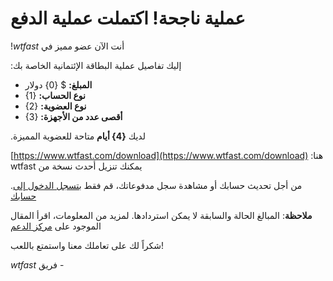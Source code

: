 
# عملية ناجحة! اكتملت عملية الدفع

!*wtfast* أنت الآن عضو مميز في

:إليك تفاصيل عملية البطاقة الإئتمانية الخاصة بك

* **المبلغ:** $ {0} دولار
* {1} **:نوع الحساب** 
* {2} **:نوع العضوية** 
* {3} **:أقصى عدد من الأجهزة**  

.لديك **{4} أيام** متاحة للعضوية المميزة 

 [https://www.wtfast.com/download](https://www.wtfast.com/download) 
:هنا wtfast يمكنك تنزيل أحدث نسخة من
 
.من أجل تحديث حسابك أو مشاهدة سجل مدفوعاتك، قم فقط 
[بتسجل الدخول إلى حسابك](https://secure.wtfast.com/member/Account/Login)  

**ملاحظة**: المبالغ الحالة والسابقة لا يمكن استردادها. لمزيد من المعلومات، اقرأ المقال الموجود على 
[مركز الدعم](https://wtfast.zendesk.com/hc/en-us/articles/210389223-Refund-and-Cancellation-Policy-) 

شكراً لك على تعاملك معنا واستمتع باللعب!

 *wtfast* فريق - 
